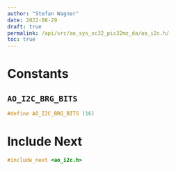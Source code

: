```yaml
---
author: "Stefan Wagner"
date: 2022-08-29
draft: true
permalink: /api/src/ao_sys_xc32_pic32mz_da/ao_i2c.h/
toc: true
---
```


# Constants

## `AO_I2C_BRG_BITS`

```c
#define AO_I2C_BRG_BITS (16)
```

# Include Next

```c
#include_next <ao_i2c.h>
```
